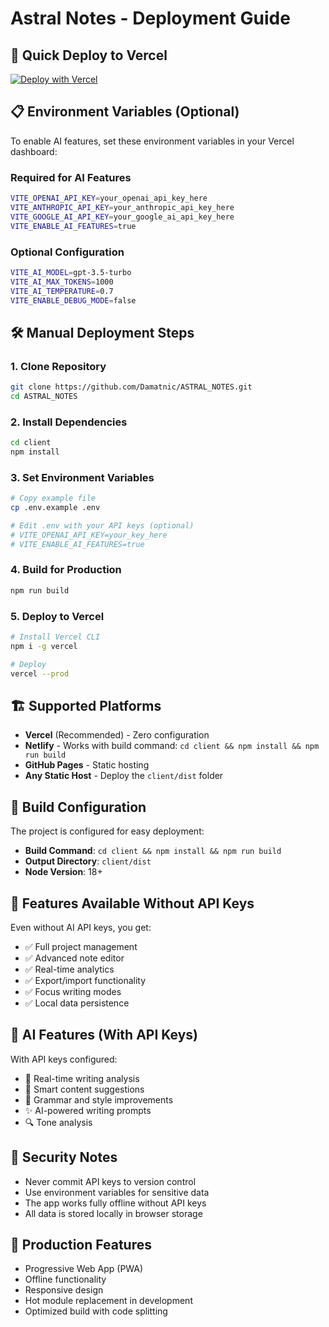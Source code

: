 # Astral Notes - Deployment Guide

## 🚀 Quick Deploy to Vercel

[![Deploy with Vercel](https://vercel.com/button)](https://vercel.com/new/clone?repository-url=https://github.com/Damatnic/ASTRAL_NOTES)

## 📋 Environment Variables (Optional)

To enable AI features, set these environment variables in your Vercel dashboard:

### Required for AI Features
```bash
VITE_OPENAI_API_KEY=your_openai_api_key_here
VITE_ANTHROPIC_API_KEY=your_anthropic_api_key_here  
VITE_GOOGLE_AI_API_KEY=your_google_ai_api_key_here
VITE_ENABLE_AI_FEATURES=true
```

### Optional Configuration
```bash
VITE_AI_MODEL=gpt-3.5-turbo
VITE_AI_MAX_TOKENS=1000
VITE_AI_TEMPERATURE=0.7
VITE_ENABLE_DEBUG_MODE=false
```

## 🛠️ Manual Deployment Steps

### 1. Clone Repository
```bash
git clone https://github.com/Damatnic/ASTRAL_NOTES.git
cd ASTRAL_NOTES
```

### 2. Install Dependencies
```bash
cd client
npm install
```

### 3. Set Environment Variables
```bash
# Copy example file
cp .env.example .env

# Edit .env with your API keys (optional)
# VITE_OPENAI_API_KEY=your_key_here
# VITE_ENABLE_AI_FEATURES=true
```

### 4. Build for Production
```bash
npm run build
```

### 5. Deploy to Vercel
```bash
# Install Vercel CLI
npm i -g vercel

# Deploy
vercel --prod
```

## 🏗️ Supported Platforms

- **Vercel** (Recommended) - Zero configuration
- **Netlify** - Works with build command: `cd client && npm install && npm run build`
- **GitHub Pages** - Static hosting
- **Any Static Host** - Deploy the `client/dist` folder

## 🔧 Build Configuration

The project is configured for easy deployment:
- **Build Command**: `cd client && npm install && npm run build`
- **Output Directory**: `client/dist`
- **Node Version**: 18+

## 🌟 Features Available Without API Keys

Even without AI API keys, you get:
- ✅ Full project management
- ✅ Advanced note editor
- ✅ Real-time analytics
- ✅ Export/import functionality
- ✅ Focus writing modes
- ✅ Local data persistence

## 🤖 AI Features (With API Keys)

With API keys configured:
- 🧠 Real-time writing analysis
- 📝 Smart content suggestions
- 🎯 Grammar and style improvements
- ✨ AI-powered writing prompts
- 🔍 Tone analysis

## 🔐 Security Notes

- Never commit API keys to version control
- Use environment variables for sensitive data
- The app works fully offline without API keys
- All data is stored locally in browser storage

## 📱 Production Features

- Progressive Web App (PWA)
- Offline functionality
- Responsive design
- Hot module replacement in development
- Optimized build with code splitting